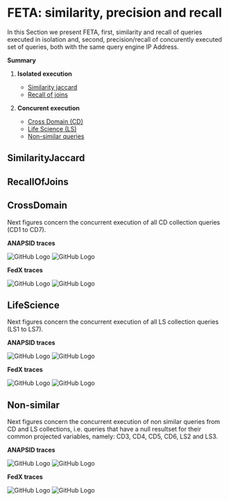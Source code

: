 # FETA: similarity, precision and recall

In this Section we present FETA, first, similarity and recall of queries executed in isolation and, second, precision/recall of concurently executed set of queries, both with the same query engine IP Address.

**Summary**

1. **Isolated execution**
   * [Similarity jaccard](https://github.com/coumbaya/feta/blob/master/fedbench_precision_recall.md#similarityjaccard)
   * [Recall of joins](https://github.com/coumbaya/feta/blob/master/fedbench_precision_recall.md#recallofjoins)

2. **Concurent execution**
   * [Cross Domain (CD)](https://github.com/coumbaya/feta/blob/master/fedbench_precision_recall.md#crossdomain)
   * [Life Science (LS)](https://github.com/coumbaya/feta/blob/master/fedbench_precision_recall.md#lifescience)
   * [Non-similar queries](https://github.com/coumbaya/feta/blob/master/fedbench_precision_recall.md#non-similar)


## SimilarityJaccard

## RecallOfJoins


## CrossDomain

Next figures concern the concurrent execution of all CD collection queries (CD1 to CD7).

**ANAPSID traces**

![GitHub Logo](https://github.com/coumbaya/feta/blob/master/experiments_with_fedbench/execution_figures/ANAPSID_CD_pairJoins_precision_all_traces.jpeg)
![GitHub Logo](https://github.com/coumbaya/feta/blob/master/experiments_with_fedbench/execution_figures/ANAPSID_CD_pairJoins_recall_all_mixages.jpeg)


**FedX traces**

![GitHub Logo](https://github.com/coumbaya/feta/blob/master/experiments_with_fedbench/execution_figures/FEDX_CD_pairJoins_precision_all_mixages.jpeg)
![GitHub Logo](https://github.com/coumbaya/feta/blob/master/experiments_with_fedbench/execution_figures/FEDX_CD_pairJoins_recall_all_mixages.jpeg)

## LifeScience

Next figures concern the concurrent execution of all LS collection queries (LS1 to LS7).

**ANAPSID traces**

![GitHub Logo](https://github.com/coumbaya/feta/blob/master/experiments_with_fedbench/execution_figures/ANAPSID_LS_pairJoins_precision_all_traces.jpeg)
![GitHub Logo](https://github.com/coumbaya/feta/blob/master/experiments_with_fedbench/execution_figures/ANAPSID_LS_pairJoins_recall_all_mixages.jpeg)


**FedX traces**

![GitHub Logo](https://github.com/coumbaya/feta/blob/master/experiments_with_fedbench/execution_figures/FEDX_LS_pairJoins_precision_all_mixages.jpeg)
![GitHub Logo](https://github.com/coumbaya/feta/blob/master/experiments_with_fedbench/execution_figures/FEDX_LS_pairJoins_recall_all_mixages.jpeg)

## Non-similar

Next figures concern the concurrent execution of non similar queries from CD and LS collections, i.e. queries that have a null resultset for their common projected variables, namely: CD3, CD4, CD5, CD6, LS2 and LS3.

**ANAPSID traces**

![GitHub Logo](https://github.com/coumbaya/feta/blob/master/experiments_with_fedbench/execution_figures/ANAPSID_MX_pairJoins_precision_all_traces.jpeg)
![GitHub Logo](https://github.com/coumbaya/feta/blob/master/experiments_with_fedbench/execution_figures/ANAPSID_MX_pairJoins_recall_all_mixages.jpeg)


**FedX traces**

![GitHub Logo](https://github.com/coumbaya/feta/blob/master/experiments_with_fedbench/execution_figures/FEDX_MX_pairJoins_precision_all_mixages.jpeg)
![GitHub Logo](https://github.com/coumbaya/feta/blob/master/experiments_with_fedbench/execution_figures/FEDX_MX_pairJoins_recall_all_mixages.jpeg)
